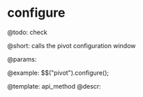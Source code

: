 configure
=============

@todo:
	check 

@short:
	calls the pivot configuration window 

@params:


@example:
$$("pivot").configure();


@template:	api_method
@descr:

